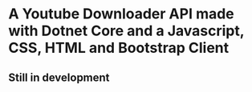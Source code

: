 # A Youtube Downloader API made with Dotnet Core and a Javascript, CSS, HTML and Bootstrap Client

## Still in development
